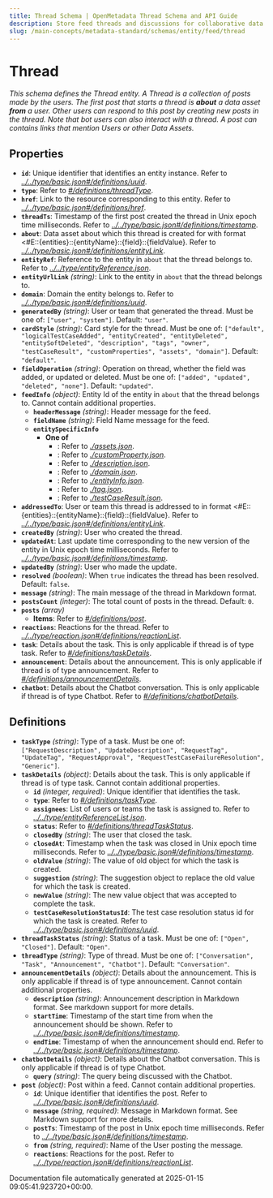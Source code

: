 ```yaml
---
title: Thread Schema | OpenMetadata Thread Schema and API Guide
description: Store feed threads and discussions for collaborative data conversations and governance.
slug: /main-concepts/metadata-standard/schemas/entity/feed/thread
---
```


# Thread

*This schema defines the Thread entity. A Thread is a collection of posts made by the users. The first post that starts a thread is **about** a data asset **from** a user. Other users can respond to this post by creating new posts in the thread. Note that bot users can also interact with a thread. A post can contains links that mention Users or other Data Assets.*

## Properties

- **`id`**: Unique identifier that identifies an entity instance. Refer to *[../../type/basic.json#/definitions/uuid](#/../type/basic.json#/definitions/uuid)*.
- **`type`**: Refer to *[#/definitions/threadType](#definitions/threadType)*.
- **`href`**: Link to the resource corresponding to this entity. Refer to *[../../type/basic.json#/definitions/href](#/../type/basic.json#/definitions/href)*.
- **`threadTs`**: Timestamp of the first post created the thread in Unix epoch time milliseconds. Refer to *[../../type/basic.json#/definitions/timestamp](#/../type/basic.json#/definitions/timestamp)*.
- **`about`**: Data asset about which this thread is created for with format <#E::{entities}::{entityName}::{field}::{fieldValue}. Refer to *[../../type/basic.json#/definitions/entityLink](#/../type/basic.json#/definitions/entityLink)*.
- **`entityRef`**: Reference to the entity in `about` that the thread belongs to. Refer to *[../../type/entityReference.json](#/../type/entityReference.json)*.
- **`entityUrlLink`** *(string)*: Link to the entity in `about` that the thread belongs to.
- **`domain`**: Domain the entity belongs to. Refer to *[../../type/basic.json#/definitions/uuid](#/../type/basic.json#/definitions/uuid)*.
- **`generatedBy`** *(string)*: User or team that generated the thread. Must be one of: `["user", "system"]`. Default: `"user"`.
- **`cardStyle`** *(string)*: Card style for the thread. Must be one of: `["default", "logicalTestCaseAdded", "entityCreated", "entityDeleted", "entitySoftDeleted", "description", "tags", "owner", "testCaseResult", "customProperties", "assets", "domain"]`. Default: `"default"`.
- **`fieldOperation`** *(string)*: Operation on thread, whether the field was added, or updated or deleted. Must be one of: `["added", "updated", "deleted", "none"]`. Default: `"updated"`.
- **`feedInfo`** *(object)*: Entity Id of the entity in `about` that the thread belongs to. Cannot contain additional properties.
  - **`headerMessage`** *(string)*: Header message for the feed.
  - **`fieldName`** *(string)*: Field Name message for the feed.
  - **`entitySpecificInfo`**
    - **One of**
      - : Refer to *[./assets.json](#assets.json)*.
      - : Refer to *[./customProperty.json](#customProperty.json)*.
      - : Refer to *[./description.json](#description.json)*.
      - : Refer to *[./domain.json](#domain.json)*.
      - : Refer to *[./entityInfo.json](#entityInfo.json)*.
      - : Refer to *[./tag.json](#tag.json)*.
      - : Refer to *[./testCaseResult.json](#testCaseResult.json)*.
- **`addressedTo`**: User or team this thread is addressed to in format <#E::{entities}::{entityName}::{field}::{fieldValue}. Refer to *[../../type/basic.json#/definitions/entityLink](#/../type/basic.json#/definitions/entityLink)*.
- **`createdBy`** *(string)*: User who created the thread.
- **`updatedAt`**: Last update time corresponding to the new version of the entity in Unix epoch time milliseconds. Refer to *[../../type/basic.json#/definitions/timestamp](#/../type/basic.json#/definitions/timestamp)*.
- **`updatedBy`** *(string)*: User who made the update.
- **`resolved`** *(boolean)*: When `true` indicates the thread has been resolved. Default: `false`.
- **`message`** *(string)*: The main message of the thread in Markdown format.
- **`postsCount`** *(integer)*: The total count of posts in the thread. Default: `0`.
- **`posts`** *(array)*
  - **Items**: Refer to *[#/definitions/post](#definitions/post)*.
- **`reactions`**: Reactions for the thread. Refer to *[../../type/reaction.json#/definitions/reactionList](#/../type/reaction.json#/definitions/reactionList)*.
- **`task`**: Details about the task. This is only applicable if thread is of type task. Refer to *[#/definitions/taskDetails](#definitions/taskDetails)*.
- **`announcement`**: Details about the announcement. This is only applicable if thread is of type announcement. Refer to *[#/definitions/announcementDetails](#definitions/announcementDetails)*.
- **`chatbot`**: Details about the Chatbot conversation. This is only applicable if thread is of type Chatbot. Refer to *[#/definitions/chatbotDetails](#definitions/chatbotDetails)*.
## Definitions

- **`taskType`** *(string)*: Type of a task. Must be one of: `["RequestDescription", "UpdateDescription", "RequestTag", "UpdateTag", "RequestApproval", "RequestTestCaseFailureResolution", "Generic"]`.
- **`taskDetails`** *(object)*: Details about the task. This is only applicable if thread is of type task. Cannot contain additional properties.
  - **`id`** *(integer, required)*: Unique identifier that identifies the task.
  - **`type`**: Refer to *[#/definitions/taskType](#definitions/taskType)*.
  - **`assignees`**: List of users or teams the task is assigned to. Refer to *[../../type/entityReferenceList.json](#/../type/entityReferenceList.json)*.
  - **`status`**: Refer to *[#/definitions/threadTaskStatus](#definitions/threadTaskStatus)*.
  - **`closedBy`** *(string)*: The user that closed the task.
  - **`closedAt`**: Timestamp when the task was closed in Unix epoch time milliseconds. Refer to *[../../type/basic.json#/definitions/timestamp](#/../type/basic.json#/definitions/timestamp)*.
  - **`oldValue`** *(string)*: The value of old object for which the task is created.
  - **`suggestion`** *(string)*: The suggestion object to replace the old value for which the task is created.
  - **`newValue`** *(string)*: The new value object that was accepted to complete the task.
  - **`testCaseResolutionStatusId`**: The test case resolution status id for which the task is created. Refer to *[../../type/basic.json#/definitions/uuid](#/../type/basic.json#/definitions/uuid)*.
- **`threadTaskStatus`** *(string)*: Status of a task. Must be one of: `["Open", "Closed"]`. Default: `"Open"`.
- **`threadType`** *(string)*: Type of thread. Must be one of: `["Conversation", "Task", "Announcement", "Chatbot"]`. Default: `"Conversation"`.
- **`announcementDetails`** *(object)*: Details about the announcement. This is only applicable if thread is of type announcement. Cannot contain additional properties.
  - **`description`** *(string)*: Announcement description in Markdown format. See markdown support for more details.
  - **`startTime`**: Timestamp of the start time from when the announcement should be shown. Refer to *[../../type/basic.json#/definitions/timestamp](#/../type/basic.json#/definitions/timestamp)*.
  - **`endTime`**: Timestamp of when the announcement should end. Refer to *[../../type/basic.json#/definitions/timestamp](#/../type/basic.json#/definitions/timestamp)*.
- **`chatbotDetails`** *(object)*: Details about the Chatbot conversation. This is only applicable if thread is of type Chatbot.
  - **`query`** *(string)*: The query being discussed with the Chatbot.
- **`post`** *(object)*: Post within a feed. Cannot contain additional properties.
  - **`id`**: Unique identifier that identifies the post. Refer to *[../../type/basic.json#/definitions/uuid](#/../type/basic.json#/definitions/uuid)*.
  - **`message`** *(string, required)*: Message in Markdown format. See Markdown support for more details.
  - **`postTs`**: Timestamp of the post in Unix epoch time milliseconds. Refer to *[../../type/basic.json#/definitions/timestamp](#/../type/basic.json#/definitions/timestamp)*.
  - **`from`** *(string, required)*: Name of the User posting the message.
  - **`reactions`**: Reactions for the post. Refer to *[../../type/reaction.json#/definitions/reactionList](#/../type/reaction.json#/definitions/reactionList)*.


Documentation file automatically generated at 2025-01-15 09:05:41.923720+00:00.
